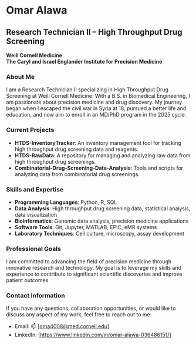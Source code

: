 # Omar Alawa

## Research Technician II – High Throughput Drug Screening

**Weill Cornell Medicine**  
**The Caryl and Israel Englander Institute for Precision Medicine**

### About Me

I am a Research Technician II specializing in High Throughput Drug Screening at Weill Cornell Medicine. With a B.S. in Biomedical Engineering, I am passionate about precision medicine and drug discovery. My journey began when I escaped the civil war in Syria at 18, pursued a better life and education, and now aim to enroll in an MD/PhD program in the 2025 cycle.

### Current Projects

- **HTDS-InventoryTracker**: An inventory management tool for tracking high throughput drug screening data and reagents.
- **HTDS-RawData**: A repository for managing and analyzing raw data from high throughput drug screenings.
- **Combinatorial-Drug-Screening-Data-Analysis**: Tools and scripts for analyzing data from combinatorial drug screenings.

### Skills and Expertise

- **Programming Languages**: Python, R, SQL
- **Data Analysis**: High throughput drug screening data, statistical analysis, data visualization
- **Bioinformatics**: Genomic data analysis, precision medicine applications
- **Software Tools**: Git, Jupyter, MATLAB, EPIC, eMR systems
- **Laboratory Techniques**: Cell culture, microscopy, assay development

### Professional Goals

I am committed to advancing the field of precision medicine through innovative research and technology. My goal is to leverage my skills and experience to contribute to significant scientific discoveries and improve patient outcomes.


### Contact Information

If you have any questions, collaboration opportunities, or would like to discuss any aspect of my work, feel free to reach out to me:

- Email: 📫 [oma4008@med.cornell.edu]
- LinkedIn: [https://www.linkedin.com/in/omar-alawa-036486151/]
